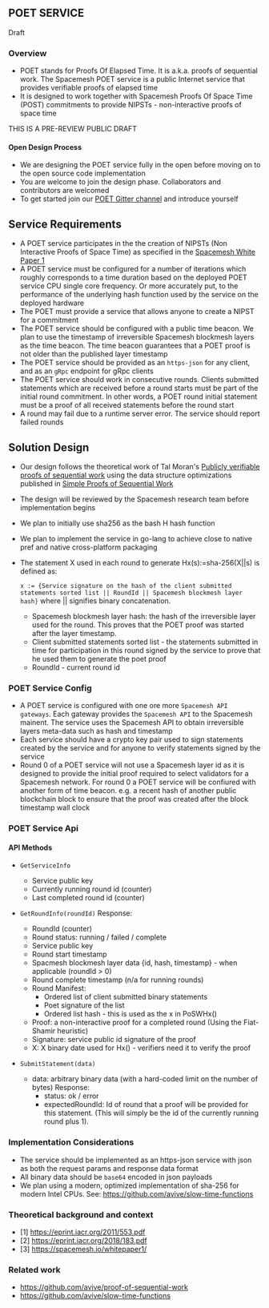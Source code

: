 ## POET SERVICE
Draft

### Overview
- POET stands for Proofs Of Elapsed Time. It is a.k.a. proofs of sequential work. The Spacemesh POET service is a public Internet service that provides verifiable proofs of elapsed time
- It is designed to work together with Spacemesh Proofs Of Space Time (POST) commitments to provide NIPSTs - non-interactive proofs of space time

THIS IS A PRE-REVIEW PUBLIC DRAFT

#### Open Design Process
- We are designing the POET service fully in the open before moving on to the open source code implementation
- You are welcome to join the design phase. Collaborators and contributors are welcomed
- To get started join our [POET Gitter channel](https://gitter.im/spacemesh-os/POET) and introduce yourself

## Service Requirements
- A POET service participates in the the creation of NIPSTs (Non Interactive Proofs of Space Time) as specified in the [Spacemesh White Paper 1](https://spacemesh.io/whitepaper1/)
- A POET service must be configured for a number of iterations which roughly corresponds to a time duration based on the deployed POET service CPU single core frequency. Or more accurately put, to the performance of the underlying hash function used by the service on the deployed hardware
- The POET must provide a service that allows anyone to create a NIPST for a commitment
- The POET service should be configured with a public time beacon. We plan to use the timestamp of irreversible Spacemesh blockmesh layers as the time beacon. The time beacon guarantees that a POET proof is not older than the published layer timestamp
- The POET service should be provided as an `https-json` for any client, and as an `gRpc` endpoint for gRpc clients
- The POET service should work in consecutive rounds. Clients submitted statements which are received before a round starts must be part of the initial round commitment. In other words, a POET round initial statement must be a proof of all received statements before the round start
- A round may fail due to a runtime server error. The service should report failed rounds

## Solution Design
- Our design follows the theoretical work of Tal Moran's [Publicly verifiable proofs of sequential work](https://eprint.iacr.org/2011/553.pdf) using the data structure optimizations published in [Simple Proofs of Sequential Work](https://eprint.iacr.org/2018/183.pdf)
- The design will be reviewed by the Spacemesh research team before implementation begins
- We plan to initially use sha256 as the bash H hash function 
- We plan to implement the service in go-lang to achieve close to native pref and native cross-platform packaging
- The statement X used in each round to generate Hx(s):=sha-256(X||s) is defined as:

    `x := {Service signature on the hash of the client submitted statements sorted list || RoundId || Spacemesh blockmesh layer hash}` where || signifies binary concatenation.
    
    - Spacemesh blockmesh layer hash: the hash of the irreversible layer used for the round. This proves that the POET proof was started after the layer timestamp.
    - Client submitted statements sorted list - the statements submitted in time for participation in this round signed by the service to prove that he used them to generate the poet proof
    - RoundId - current round id

### POET Service Config
- A POET service is configured with one ore more `Spacemesh API gateways`. Each gateway provides the `Spacemesh API` to the Spacemesh mainent. The service uses the Spacemesh API to obtain irreversible layers meta-data such as hash and timestamp
- Each service should have a crypto key pair used to sign statements created by the service and for anyone to verify statements signed by the service
- Round 0 of a POET service will not use a Spacemesh layer id as it is designed to provide the initial proof required to select validators for a Spacemesh network. For round 0 a POET service will be confiured with another form of time beacon. e.g. a recent hash of another public blockchain block to ensure that the proof was created after the block timestamp wall clock

### POET Service Api

#### API Methods

- `GetServiceInfo`
    - Service public key
    - Currently running round id (counter)
    - Last completed round id (counter)


- `GetRoundInfo(roundId)`
    Response:
    - RoundId (counter)
    - Round status: running / failed / complete
    - Service public key
    - Round start timestamp
    - Spacmesh blockmesh layer data {id, hash, timestamp} - when applicable (roundId > 0)
    - Round complete timestamp (n/a for running rounds)
    - Round Manifest:
        - Ordered list of client submitted binary statements
        - Poet signature of the list
        - Ordered list hash - this is used as the x in PoSWHx()
    - Proof: a non-interactive proof for a completed round (Using the Fiat-Shamir heuristic)
    - Signature: service public id signature of the proof
    - X: X binary date used for Hx() - verifiers need it to verify the proof


- `SubmitStatement(data)`
    - data: arbitrary binary data (with a hard-coded limit on the number of bytes)
    Response:
        - status: ok / error
        - expectedRoundId: Id of round that a proof will be provided for this statement. (This will simply be the id of the currently running round plus 1).

### Implementation Considerations
- The service should be implemented as an https-json service with json as both the request params and response data format
- All binary data should be `base64` encoded in json payloads
- We plan using a modern, optimized implementation of sha-256 for modern Intel CPUs. See: https://github.com/avive/slow-time-functions


### Theoretical background and context
- [1] https://eprint.iacr.org/2011/553.pdf
- [2] https://eprint.iacr.org/2018/183.pdf
- [3] https://spacemesh.io/whitepaper1/

### Related work
- https://github.com/avive/proof-of-sequential-work
- https://github.com/avive/slow-time-functions
